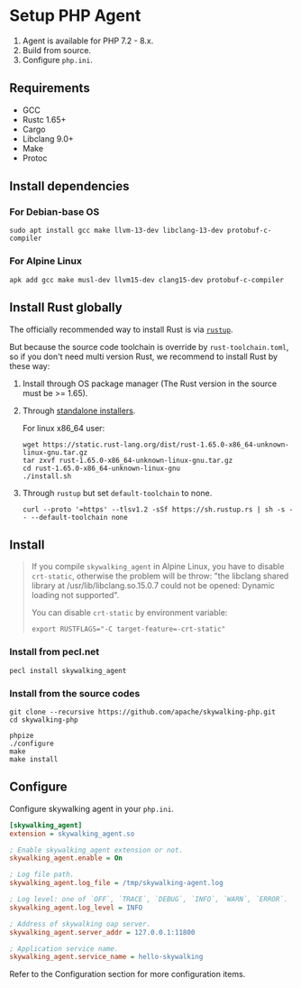 # Setup PHP Agent

1. Agent is available for PHP 7.2 - 8.x.
2. Build from source.
3. Configure `php.ini`.

## Requirements

- GCC
- Rustc 1.65+
- Cargo
- Libclang 9.0+
- Make
- Protoc

## Install dependencies

### For Debian-base OS

```shell
sudo apt install gcc make llvm-13-dev libclang-13-dev protobuf-c-compiler
```

### For Alpine Linux

```shell
apk add gcc make musl-dev llvm15-dev clang15-dev protobuf-c-compiler
```

## Install Rust globally

The officially recommended way to install Rust is via [`rustup`](https://www.rust-lang.org/tools/install).

But because the source code toolchain is override by `rust-toolchain.toml`,
so if you don't need multi version Rust, we recommend to install Rust by these
way:

1. Install through OS package manager (The Rust version in the source must be >= 1.65).

2. Through [standalone installers](https://forge.rust-lang.org/infra/other-installation-methods.html#standalone-installers).

   For linux x86_64 user:

   ```shell
   wget https://static.rust-lang.org/dist/rust-1.65.0-x86_64-unknown-linux-gnu.tar.gz
   tar zxvf rust-1.65.0-x86_64-unknown-linux-gnu.tar.gz
   cd rust-1.65.0-x86_64-unknown-linux-gnu
   ./install.sh
   ```

3. Through `rustup` but set `default-toolchain` to none.

   ```shell
   curl --proto '=https' --tlsv1.2 -sSf https://sh.rustup.rs | sh -s -- --default-toolchain none
   ```

## Install

> If you compile `skywalking_agent` in Alpine Linux, you have to disable `crt-static`, otherwise
> the problem will be throw: "the libclang shared library at /usr/lib/libclang.so.15.0.7 could not
> be opened: Dynamic loading not supported".
>
> You can disable `crt-static` by environment variable:
>
> ```shell
> export RUSTFLAGS="-C target-feature=-crt-static"
> ```

### Install from pecl.net

```shell script
pecl install skywalking_agent
```

### Install from the source codes

```shell script
git clone --recursive https://github.com/apache/skywalking-php.git
cd skywalking-php

phpize
./configure
make
make install
```

## Configure

Configure skywalking agent in your `php.ini`.

```ini
[skywalking_agent]
extension = skywalking_agent.so

; Enable skywalking_agent extension or not.
skywalking_agent.enable = On

; Log file path.
skywalking_agent.log_file = /tmp/skywalking-agent.log

; Log level: one of `OFF`, `TRACE`, `DEBUG`, `INFO`, `WARN`, `ERROR`.
skywalking_agent.log_level = INFO

; Address of skywalking oap server.
skywalking_agent.server_addr = 127.0.0.1:11800

; Application service name.
skywalking_agent.service_name = hello-skywalking
```

Refer to the Configuration section for more configuration items.
